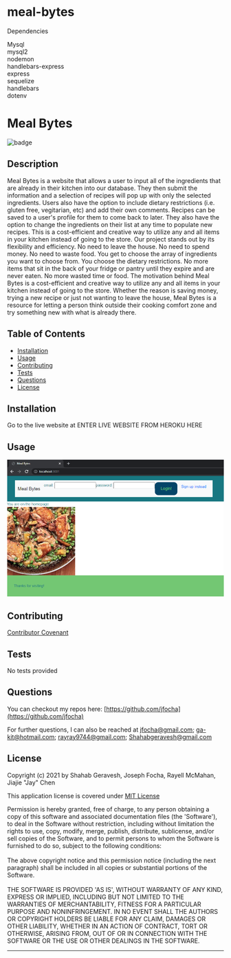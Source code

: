 # meal-bytes

Dependencies

Mysql <br />
mysql2 <br />
nodemon <br />
handlebars-express <br />
express <br />
sequelize <br />
handlebars <br />
dotenv <br />


# Meal Bytes

  ![badge](https://img.shields.io/badge/license-MIT%20License-green)

  ## Description 
  
  Meal Bytes is a website that allows a user to input all of the ingredients that are already in their kitchen into our database. They then submit the information and a selection of recipes will pop up with only the selected ingredients. Users also have the option to include dietary restrictions (i.e. gluten free, vegitarian, etc) and add their own comments. Recipes can be saved to a user's profile for them to come back to later. They also have the option to change the ingredients on their list at any time to populate new recipes. This is a cost-efficient and creative way to utilize any and all items in your kitchen instead of going to the store.
  Our project stands out by its flexibility and efficiency. No need to leave the house. No need to spend money. No need to waste food. You get to choose the array of ingredients you want to choose from. You choose the dietary restrictions. No more items that sit in the back of your fridge or pantry until they expire and are never eaten. No more wasted time or food. The motivation behind Meal Bytes is a cost-efficient and creative way to utilize any and all items in your kitchen instead of going to the store. Whether the reason is saving money, trying a new recipe or just not wanting to leave the house, Meal Bytes is a resource for letting a person think outside their cooking comfort zone and try something new with what is already there.
  

  ## Table of Contents
  
  * [Installation](#installation)
  * [Usage](#usage)
  * [Contributing](#Contributing)
  * [Tests](#tests)
  * [Questions](#questions)
  * [License](#license)
  
  
  ## Installation
  
  Go to the live website at ENTER LIVE WEBSITE FROM HEROKU HERE
  
  
  ## Usage 
  
  ![alt text](public/images/screenshot.png)
  
  
  ## Contributing

  
  
  [Contributor Covenant](https://www.contributor-covenant.org/version/2/0/code_of_conduct/)


  ## Tests
  
  No tests provided


  ## Questions

  You can checkout my repos here: [https://github.com/jfocha](https://github.com/jfocha)

  For further questions, I can also be reached at jfocha@gmail.com; ga-kit@hotmail.com; rayray9744@gmail.com; Shahabgeravesh@gmail.com


  ## License
  
  Copyright (c) 2021 by Shahab Geravesh, Joseph Focha, Rayell McMahan, Jiajie "Jay" Chen

  This application license is covered under [MIT License](https://choosealicense.com/licenses/mit/)
  
  Permission is hereby granted, free of charge, to any person obtaining a copy of this software and associated documentation files (the 'Software'), to deal in the Software without restriction, including without limitation the rights to use, copy, modify, merge, publish, distribute, sublicense, and/or sell copies of the Software, and to permit persons to whom the Software is furnished to do so, subject to the following conditions: <br /> <br /> The above copyright notice and this permission notice (including the next paragraph) shall be included in all copies or substantial portions of the Software. <br /> <br /> THE SOFTWARE IS PROVIDED 'AS IS', WITHOUT WARRANTY OF ANY KIND, EXPRESS OR IMPLIED, INCLUDING BUT NOT LIMITED TO THE WARRANTIES OF MERCHANTABILITY, FITNESS FOR A PARTICULAR PURPOSE AND NONINFRINGEMENT. IN NO EVENT SHALL THE AUTHORS OR COPYRIGHT HOLDERS BE LIABLE FOR ANY CLAIM, DAMAGES OR OTHER LIABILITY, WHETHER IN AN ACTION OF CONTRACT, TORT OR OTHERWISE, ARISING FROM, OUT OF OR IN CONNECTION WITH THE SOFTWARE OR THE USE OR OTHER DEALINGS IN THE SOFTWARE.
  
  ---



